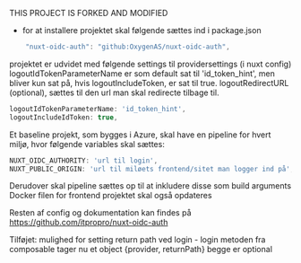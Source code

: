 THIS PROJECT IS FORKED AND MODIFIED

- for at installere projektet skal følgende sættes ind i package.json


```js
    "nuxt-oidc-auth": "github:OxygenAS/nuxt-oidc-auth",
```

projektet er udvidet med følgende settings til providersettings (i nuxt config) 
logoutIdTokenParameterName er som default sat til 'id_token_hint', men bliver kun sat på, hvis logoutIncludeToken, er sat til true.
logoutRedirectURL (optional), sættes til den url man skal redirecte tilbage til.

```js
logoutIdTokenParameterName: 'id_token_hint',
logoutIncludeIdToken: true,
```

Et baseline projekt, som bygges i Azure, skal have en pipeline for hvert miljø, hvor følgende variables skal sættes:
```js
NUXT_OIDC_AUTHORITY: 'url til login',
NUXT_PUBLIC_ORIGIN: 'url til miløets frontend/sitet man logger ind på',
```
Derudover skal pipeline sættes op til at inkludere disse som build arguments
Docker filen for frontend projektet skal også opdateres 


Resten af config og dokumentation kan findes på 
https://github.com/itpropro/nuxt-oidc-auth

Tilføjet: mulighed for setting return path ved login - login metoden fra composable tager nu et object {provider, returnPath} begge er optional